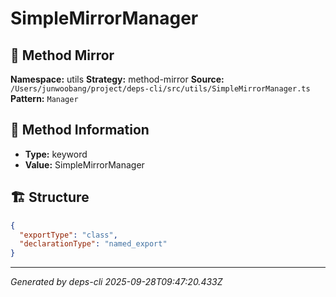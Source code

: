 # SimpleMirrorManager

## 🔧 Method Mirror

**Namespace:** utils
**Strategy:** method-mirror
**Source:** `/Users/junwoobang/project/deps-cli/src/utils/SimpleMirrorManager.ts`
**Pattern:** `Manager`

## 📝 Method Information

- **Type:** keyword
- **Value:** SimpleMirrorManager

## 🏗️ Structure

```json
{
  "exportType": "class",
  "declarationType": "named_export"
}
```

---
*Generated by deps-cli 2025-09-28T09:47:20.433Z*
